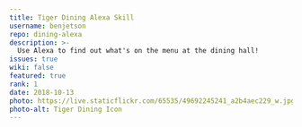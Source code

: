 ```yaml
---
title: Tiger Dining Alexa Skill
username: benjetson
repo: dining-alexa
description: >-
  Use Alexa to find out what's on the menu at the dining hall!
issues: true
wiki: false
featured: true
rank: 1
date: 2018-10-13
photo: https://live.staticflickr.com/65535/49692245241_a2b4aec229_w.jpg
photo-alt: Tiger Dining Icon
---
```

